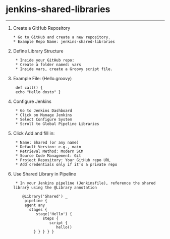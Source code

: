 # jenkins-shared-libraries
----------------------------------------------------------------------------------

1. Create a GitHub Repository
   
       * Go to GitHub and create a new repository.
       * Example Repo Name: jenkins-shared-libraries

2. Define Library Structure

        * Inside your GitHub repo:
        * Create a folder named: vars
        * Inside vars, create a Groovy script file.

3. Example File: (Hello.groovy)
         
	 	def call() {
   		echo "Hello dosto" }
          

4. Configure Jenkins
   
        * Go to Jenkins Dashboard
        * Click on Manage Jenkins
        * Select Configure System
        * Scroll to Global Pipeline Libraries


5. Click Add and fill in:

        * Name: Shared (or any name)
        * Default Version: e.g., main
        * Retrieval Method: Modern SCM
        * Source Code Management: Git
        * Project Repository: Your GitHub repo URL
        * Add credentials only if it’s a private repo


6. Use Shared Library in Pipeline
   
        * In your Jenkins pipeline (Jenkinsfile), reference the shared library using the @Library annotation

           @Library('Shared') _
            pipeline {
            agent any
              stages {
                 stage('Hello') {
                    steps {
                       script {
                          hello()
                } } } } }


